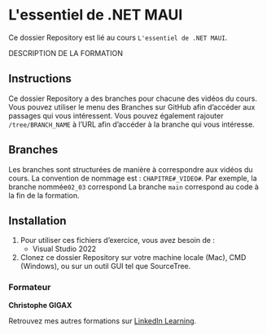 # L'essentiel de .NET MAUI

Ce dossier Repository est lié au cours `L'essentiel de .NET MAUI`.

DESCRIPTION DE LA FORMATION

## Instructions

Ce dossier Repository a des branches pour chacune des vidéos du cours. Vous pouvez utiliser le menu des Branches sur GitHub afin d’accéder aux passages qui vous intéressent. Vous pouvez également rajouter `/tree/BRANCH_NAME` à l’URL afin d’accéder à la branche qui vous intéresse. 

## Branches

Les branches sont structurées de manière à correspondre aux vidéos du cours. La convention de nommage est : `CHAPITRE#_VIDEO#`. Par exemple, la branche nommée`02_03` correspond 
La branche `main` correspond au code à la fin de la formation. 

## Installation

1. Pour utiliser ces fichiers d’exercice, vous avez besoin de : 
   - Visual Studio 2022
2. Clonez ce dossier Repository sur votre machine locale (Mac), CMD (Windows), ou sur un outil GUI tel que SourceTree. 


### Formateur

**Christophe GIGAX** 

 Retrouvez mes autres formations sur [LinkedIn Learning][lil-URL-trainer].

[lil-URL-trainer]: https://www.linkedin.com/learning/instructors/christophe-gigax
